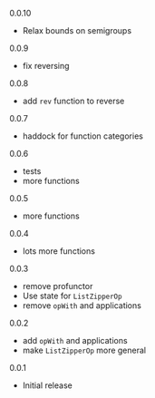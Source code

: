 0.0.10

* Relax bounds on semigroups

0.0.9

* fix reversing

0.0.8

* add `rev` function to reverse

0.0.7

* haddock for function categories

0.0.6

* tests
* more functions

0.0.5

* more functions

0.0.4

* lots more functions

0.0.3

* remove profunctor
* Use state for `ListZipperOp`
* remove `opWith` and applications

0.0.2

* add `opWith` and applications
* make `ListZipperOp` more general

0.0.1

* Initial release
